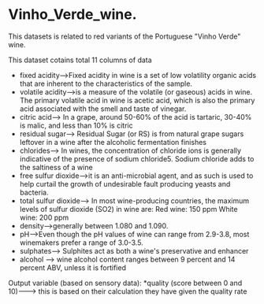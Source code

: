 # Vinho_Verde_wine.
This datasets is related to red variants of the Portuguese "Vinho Verde" wine.


This dataset cotains total 11 columns of data
* fixed acidity-->Fixed acidity in wine is a set of low volatility organic acids that are inherent to the characteristics of the sample.
* volatile acidity-->is a measure of the volatile (or gaseous) acids in wine. The primary volatile acid in wine is acetic acid, which is also the primary acid associated with the smell and taste of vinegar.
* citric acid--> In a grape, around 50-60% of the acid is tartaric, 30-40% is malic, and less than 10% is citric
* residual sugar--> Residual Sugar (or RS) is from natural grape sugars leftover in a wine after the alcoholic fermentation finishes
* chlorides--> In wines, the concentration of chloride ions is generally indicative of the presence of sodium chloride5. Sodium chloride adds to the saltiness of a wine
* free sulfur dioxide-->it is an anti-microbial agent, and as such is used to help curtail the growth of undesirable fault producing yeasts and bacteria.
* total sulfur dioxide--> In most wine-producing countries, the maximum levels of sulfur dioxide (SO2) in wine are: Red wine: 150 ppm White wine: 200 ppm
* density-->generally between 1.080 and 1.090.
* pH-->Even though the pH values of wine can range from 2.9-3.8, most winemakers prefer a range of 3.0-3.5.
* sulphates--> Sulphites act as both a wine's preservative and enhancer
* alcohol -->  wine alcohol content ranges between 9 percent and 14 percent ABV, unless it is fortified


Output variable (based on sensory data):
*quality (score between 0 and 10)---> this is based on their calculation they have given the quality rate
